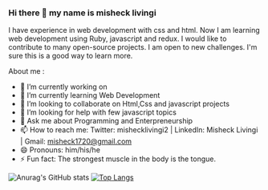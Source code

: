### Hi there 👋 my name is misheck livingi

I have experience in web development with css and html. Now I am learning web development using Ruby, javascript and redux. I would like to contribute to many open-source projects. I am open to new challenges. I'm sure this is a good way to learn more.

About me :

- 🔭 I’m currently working on 
- 🌱 I’m currently learning Web Development
- 👯 I’m looking to collaborate on Html,Css and javascript projects
- 🤔 I’m looking for help with few javascript topics
- 💬 Ask me about Programming and Enterpreneurship
- 📫 How to reach me: Twitter: mishecklivingi2 | LinkedIn: Misheck Livingi | Gmail: misheck1720@gmail.com
- 😄 Pronouns: him/his/he
- ⚡ Fun fact: The strongest muscle in the body is the tongue. 


![Anurag's GitHub stats](https://github-readme-stats.vercel.app/api?username=misheck12&show_icons=true&theme=radical)     [![Top Langs](https://github-readme-stats.vercel.app/api/top-langs/?username=misheck12&theme=radical)](https://github.com/misheck12/github-readme-stats)
